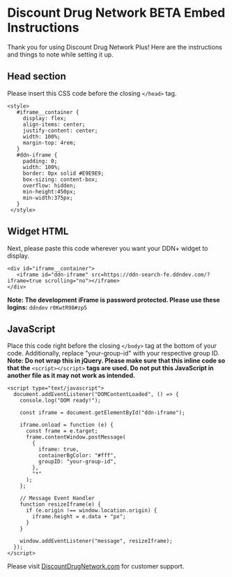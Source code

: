 # Discount Drug Network BETA Embed Instructions
Thank you for using Discount Drug Network Plus! Here are the instructions and things to note while setting it up. 

## Head section
Please insert this CSS code before the closing `</head>` tag. 
```
<style>
   #iframe__container {
     display: flex;
     align-items: center;
     justify-content: center;
     width: 100%;
     margin-top: 4rem;
   }
   #ddn-iframe {
     padding: 0;
     width: 100%;
     border: 0px solid #E9E9E9;
     box-sizing: content-box;
     overflow: hidden;
     min-height:450px;
     min-width:375px;
   }
 </style>   
```

## Widget HTML
Next, please paste this code wherever you want your DDN+ widget to display.

```
<div id="iframe__container">
   <iframe id="ddn-iframe" src=https://ddn-search-fe.ddndev.com/?iframe=true scrolling="no"></iframe>
</div>
```

**Note: The development iFrame is password protected. Please use these logins:**
`ddndev`
`r0KwtR98#zp5`

## JavaScript
Place this code right before the closing `</body>` tag at the bottom of your code. Additionally, replace "your-group-id" with your respective group ID. 
**Note: Do not wrap this in jQuery. Please make sure that this inline code so that the** `<script></script>` **tags are used. Do not put this JavaScript in another file as it may not work as intended.**
```
<script type="text/javascript">
  document.addEventListener("DOMContentLoaded", () => {
    console.log("DOM ready!");

    const iframe = document.getElementById("ddn-iframe");

    iframe.onload = function (e) {
      const frame = e.target;
      frame.contentWindow.postMessage(
        {
          iframe: true,
          containerBgColor: "#fff",
          groupID: "your-group-id",
        },
        "*"
      );
    };

    // Message Event Handler
    function resizeIframe(e) {
      if (e.origin !== window.location.origin) {
        iframe.height = e.data + "px";
      }
    }

    window.addEventListener("message", resizeIframe);
  });
</script>

```

Please visit [DiscountDrugNetwork.com](https://discountdrugnetwork.com) for customer support. 
